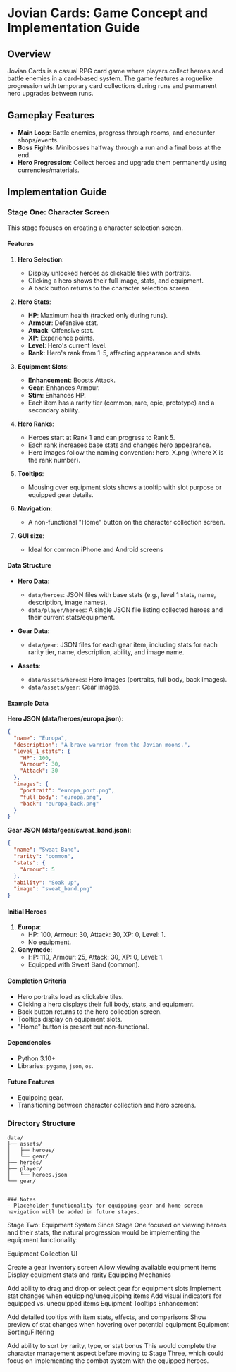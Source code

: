 # Jovian Cards: Game Concept and Implementation Guide

## Overview
Jovian Cards is a casual RPG card game where players collect heroes and battle enemies in a card-based system. The game features a roguelike progression with temporary card collections during runs and permanent hero upgrades between runs.

## Gameplay Features
- **Main Loop**: Battle enemies, progress through rooms, and encounter shops/events.
- **Boss Fights**: Minibosses halfway through a run and a final boss at the end.
- **Hero Progression**: Collect heroes and upgrade them permanently using currencies/materials.

## Implementation Guide

### Stage One: Character Screen
This stage focuses on creating a character selection screen.

#### Features
1. **Hero Selection**:
   - Display unlocked heroes as clickable tiles with portraits.
   - Clicking a hero shows their full image, stats, and equipment.
   - A back button returns to the character selection screen.

2. **Hero Stats**:
   - **HP**: Maximum health (tracked only during runs).
   - **Armour**: Defensive stat.
   - **Attack**: Offensive stat.
   - **XP**: Experience points.
   - **Level**: Hero's current level.
   - **Rank**: Hero's rank from 1-5, affecting appearance and stats.

3. **Equipment Slots**:
   - **Enhancement**: Boosts Attack.
   - **Gear**: Enhances Armour.
   - **Stim**: Enhances HP.
   - Each item has a rarity tier (common, rare, epic, prototype) and a secondary ability.

4. **Hero Ranks**:
   - Heroes start at Rank 1 and can progress to Rank 5.
   - Each rank increases base stats and changes hero appearance.
   - Hero images follow the naming convention: hero_X.png (where X is the rank number).

5. **Tooltips**:
   - Mousing over equipment slots shows a tooltip with slot purpose or equipped gear details.

6. **Navigation**:
   - A non-functional "Home" button on the character collection screen.

7. **GUI size**:
   - Ideal for common iPhone and Android screens

#### Data Structure
- **Hero Data**:
  - `data/heroes`: JSON files with base stats (e.g., level 1 stats, name, description, image names).
  - `data/player/heroes`: A single JSON file listing collected heroes and their current stats/equipment.

- **Gear Data**:
  - `data/gear`: JSON files for each gear item, including stats for each rarity tier, name, description, ability, and image name.

- **Assets**:
  - `data/assets/heroes`: Hero images (portraits, full body, back images).
  - `data/assets/gear`: Gear images.

#### Example Data
**Hero JSON (data/heroes/europa.json)**:
```json
{
  "name": "Europa",
  "description": "A brave warrior from the Jovian moons.",
  "level_1_stats": {
    "HP": 100,
    "Armour": 30,
    "Attack": 30
  },
  "images": {
    "portrait": "europa_port.png",
    "full_body": "europa.png",
    "back": "europa_back.png"
  }
}
```

**Gear JSON (data/gear/sweat_band.json)**:
```json
{
  "name": "Sweat Band",
  "rarity": "common",
  "stats": {
    "Armour": 5
  },
  "ability": "Soak up",
  "image": "sweat_band.png"
}
```

#### Initial Heroes
1. **Europa**:
   - HP: 100, Armour: 30, Attack: 30, XP: 0, Level: 1.
   - No equipment.
2. **Ganymede**:
   - HP: 110, Armour: 25, Attack: 30, XP: 0, Level: 1.
   - Equipped with Sweat Band (common).

#### Completion Criteria
- Hero portraits load as clickable tiles.
- Clicking a hero displays their full body, stats, and equipment.
- Back button returns to the hero collection screen.
- Tooltips display on equipment slots.
- "Home" button is present but non-functional.

#### Dependencies
- Python 3.10+
- Libraries: `pygame`, `json`, `os`.

#### Future Features
- Equipping gear.
- Transitioning between character collection and hero screens.

### Directory Structure
```
data/
├── assets/
│   ├── heroes/
│   └── gear/
├── heroes/
├── player/
│   └── heroes.json
└── gear/
```
```

### Notes
- Placeholder functionality for equipping gear and home screen navigation will be added in future stages.
```

Stage Two: Equipment System
Since Stage One focused on viewing heroes and their stats, the natural progression would be implementing the equipment functionality:

Equipment Collection UI

Create a gear inventory screen
Allow viewing available equipment items
Display equipment stats and rarity
Equipping Mechanics

Add ability to drag and drop or select gear for equipment slots
Implement stat changes when equipping/unequipping items
Add visual indicators for equipped vs. unequipped items
Equipment Tooltips Enhancement

Add detailed tooltips with item stats, effects, and comparisons
Show preview of stat changes when hovering over potential equipment
Equipment Sorting/Filtering

Add ability to sort by rarity, type, or stat bonus
This would complete the character management aspect before moving to Stage Three, which could focus on implementing the combat system with the equipped heroes.